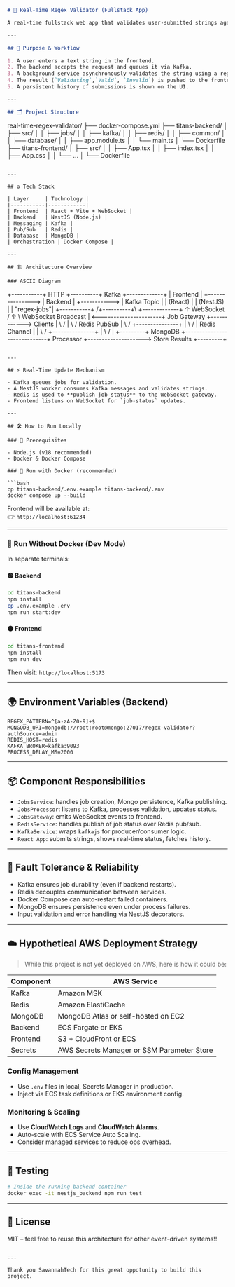 ```md
# 🧪 Real-Time Regex Validator (Fullstack App)

A real-time fullstack web app that validates user-submitted strings against a configurable regular expression. Designed to demonstrate scalable, event-driven architecture using **NestJS**, **React**, **Kafka**, **Redis**, and **MongoDB** — fully containerized with Docker Compose.

---

## 🧠 Purpose & Workflow

1. A user enters a text string in the frontend.
2. The backend accepts the request and queues it via Kafka.
3. A background service asynchronously validates the string using a regex pattern from environment config.
4. The result (`Validating`,`Valid`, `Invalid`) is pushed to the frontend in real-time via WebSocket.
5. A persistent history of submissions is shown on the UI.

---

## 🗂️ Project Structure

```
real-time-regex-validator/
├── docker-compose.yml
├── titans-backend/
│   ├── src/
│   │   ├── jobs/
│   │   ├── kafka/
│   │   ├── redis/
│   │   ├── common/
│   │   ├── database/
│   │   ├── app.module.ts
│   │   └── main.ts
│   └── Dockerfile
├── titans-frontend/
│   ├── src/
│   │   ├── App.tsx
│   │   ├── index.tsx
│   │   ├── App.css
│   │   └── ...
│   └── Dockerfile
```

---

## ⚙️ Tech Stack

| Layer     | Technology |
|-----------|------------|
| Frontend  | React + Vite + WebSocket |
| Backend   | NestJS (Node.js) |
| Messaging | Kafka |
| Pub/Sub   | Redis |
| Database  | MongoDB |
| Orchestration | Docker Compose |

---

## 🏗️ Architecture Overview

### ASCII Diagram

```
+-----------+        HTTP        +----------+     Kafka     +-------------+
|  Frontend |  +---------------> |  Backend | +-----------> | Kafka Topic |
| (React)   |                   | (NestJS) |               | "regex-jobs"|
+-----------+                  /+----------+\              +-------------+
   ↑         WebSocket        /     ↑       \   WebSocket Broadcast
   |  <----------------------+  Job Gateway  +------------> Clients
   |                         \               /
   |                          \             /   Redis PubSub
   |                           \           /  +---------------+
   |                            \         /   | Redis Channel |
   |                             \       /    +---------------+
   |                              \     /
   |                             +---------+         MongoDB
   +-----------------------------+ Processor +--------------------> Store Results
                                 +---------+
```

---

## ⚡ Real-Time Update Mechanism

- Kafka queues jobs for validation.
- A NestJS worker consumes Kafka messages and validates strings.
- Redis is used to **publish job status** to the WebSocket gateway.
- Frontend listens on WebSocket for `job-status` updates.

---

## 🛠 How to Run Locally

### 🔧 Prerequisites

- Node.js (v18 recommended)
- Docker & Docker Compose

### 🐳 Run with Docker (recommended)

```bash
cp titans-backend/.env.example titans-backend/.env
docker compose up --build
```

Frontend will be available at:  
👉 `http://localhost:61234`

---

### 🧪 Run Without Docker (Dev Mode)

In separate terminals:

#### 🟢 Backend
```bash
cd titans-backend
npm install
cp .env.example .env
npm run start:dev
```

#### 🟠 Frontend
```bash
cd titans-frontend
npm install
npm run dev
```

Then visit: `http://localhost:5173`

---

## 🌍 Environment Variables (Backend)

```env
REGEX_PATTERN=^[a-zA-Z0-9]+$
MONGODB_URI=mongodb://root:root@mongo:27017/regex-validator?authSource=admin
REDIS_HOST=redis
KAFKA_BROKER=kafka:9093
PROCESS_DELAY_MS=2000
```

---

## 📦 Component Responsibilities

- `JobsService`: handles job creation, Mongo persistence, Kafka publishing.
- `JobsProcessor`: listens to Kafka, processes validation, updates status.
- `JobsGateway`: emits WebSocket events to frontend.
- `RedisService`: handles publish of job status over Redis pub/sub.
- `KafkaService`: wraps `kafkajs` for producer/consumer logic.
- `React App`: submits strings, shows real-time status, fetches history.

---

## 🔁 Fault Tolerance & Reliability

- Kafka ensures job durability (even if backend restarts).
- Redis decouples communication between services.
- Docker Compose can auto-restart failed containers.
- MongoDB ensures persistence even under process failures.
- Input validation and error handling via NestJS decorators.

---

## ☁️ Hypothetical AWS Deployment Strategy

> While this project is not yet deployed on AWS, here is how it could be:

| Component | AWS Service |
|----------|-------------|
| Kafka    | Amazon MSK |
| Redis    | Amazon ElastiCache |
| MongoDB  | MongoDB Atlas or self-hosted on EC2 |
| Backend  | ECS Fargate or EKS |
| Frontend | S3 + CloudFront or ECS |
| Secrets  | AWS Secrets Manager or SSM Parameter Store |

### Config Management

- Use `.env` files in local, Secrets Manager in production.
- Inject via ECS task definitions or EKS environment config.

### Monitoring & Scaling

- Use **CloudWatch Logs** and **CloudWatch Alarms**.
- Auto-scale with ECS Service Auto Scaling.
- Consider managed services to reduce ops overhead.

---

## 🧪 Testing

```bash
# Inside the running backend container
docker exec -it nestjs_backend npm run test
```

---

## 📄 License

MIT – feel free to reuse this architecture for other event-driven systems!!
```

---

Thank you SavannahTech for this great oppotunity to build this project.
